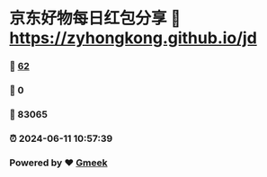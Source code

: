 # 京东好物每日红包分享 :link: https://zyhongkong.github.io/jd 
### :page_facing_up: [62](https://zyhongkong.github.io/jd/tag.html) 
### :speech_balloon: 0 
### :hibiscus: 83065 
### :alarm_clock: 2024-06-11 10:57:39 
### Powered by :heart: [Gmeek](https://github.com/Meekdai/Gmeek)
